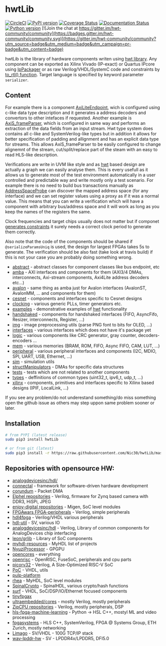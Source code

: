 # hwtLib
[![CircleCI](https://circleci.com/gh/Nic30/hwtLib.svg?style=svg)](https://circleci.com/gh/Nic30/hwtLib)
[![PyPI version](https://badge.fury.io/py/hwtLib.svg)](http://badge.fury.io/py/hwtLib)
[![Coverage Status](https://coveralls.io/repos/github/Nic30/hwtLib/badge.svg?branch=master)](https://coveralls.io/github/Nic30/hwtLib?branch=master)
[![Documentation Status](https://readthedocs.org/projects/hwtlib/badge/?version=latest)](http://hwtlib.readthedocs.io/en/latest/?badge=latest)
[![Python version](https://img.shields.io/pypi/pyversions/hwtLib.svg)](https://img.shields.io/pypi/pyversions/hwtLib.svg)
[![Join the chat at https://gitter.im/hwt-community/community](https://badges.gitter.im/hwt-community/community.svg)](https://gitter.im/hwt-community/community?utm_source=badge&utm_medium=badge&utm_campaign=pr-badge&utm_content=badge)


hwtLib is the library of hardware components writen using [hwt library](https://github.com/Nic30/hwt).
Any component can be exported as Xilinx Vivado (IP-exact) or Quartus IPcore using [IpPackager](https://github.com/Nic30/hwtLib/blob/master/hwtLib/examples/simple_ip.py#L26) or as raw Verilog/VHDL/SystemC code and constraints by [to_rtl() function](https://github.com/Nic30/hwtLib/blob/master/hwtLib/examples/showcase0.py#L256). Target language is specified by keyword parameter `serializer`.


## Content

For example there is a component [AxiLiteEndpoint](https://github.com/Nic30/hwtLib/blob/master/hwtLib/amba/axiLite_comp/endpoint.py#L185), wich is configured using c-like data type description and it generates a address decoders and convertors to other intefaces if requested.
Another example is [AxiS_frameParser](https://github.com/Nic30/hwtLib/blob/master/hwtLib/amba/axis_comp/frame_parser/_parser.py#L438), which is configured in same way and performs an extraction of the data fields from an input stream. Hwt type system does contains all c-like and SystemVerilog-like types but in addition it allows for better specification of padding and allignment and has an explicit data type for streams. This allows AxiS_frameParser to be easily configured to change alignemnt of the stream, cut/split/replace part of the steam with an easy to read HLS-like description.

Verifications are write in UVM like style and as [hwt](https://github.com/Nic30/hwt) based design are actually a graph we can easily analyse them.
This is every usefull as it allows us to generate most of the test environment automatically in a user controlled and predictable way and write mostly only a test scenario. For example there is no need to build bus transactions manually as [AddressSpaceProbe](https://github.com/Nic30/hwtLib/blob/master/hwtLib/abstract/discoverAddressSpace.py#L47) can discover the mapped address space (for any interface) and we can set register values using a proxy as if it was a normal value.
This means that you can write a verification which will have a component with arbitrary bus/address space and it will work as long as you keep the names of the registers the same.

Clock frequencies and target chips usually does not matter but if componet [generates constraints](https://github.com/Nic30/hwtLib/blob/master/hwtLib/handshaked/cdc.py#L154) it surely needs a correct clock period to generate them correctly.

Also note that the code of the components should be shared if `@serializeParamsUniq` is used, the design for largest FPGAs takes 5s to generate. The verification should be also fast (take look at travis build) if this is not your case you are probably doing something wrong.

* [abstract](https://github.com/Nic30/hwtLib/tree/master/hwtLib/abstract) - abstract classes for component classes like bus endpoint, etc
* [amba](https://github.com/Nic30/hwtLib/tree/master/hwtLib/amba) - AXI interfaces and components for them (AXI3/4 DMAs, interconnects, Axi-stream components, Axi4Lite address decoders etc...)
* [avalon](https://github.com/Nic30/hwtLib/tree/master/hwtLib/avalon) - same thing as amba just for Avalon interfaces (AvalonST, AvalonMM, ... and components for them)
* [cesnet](https://github.com/Nic30/hwtLib/tree/master/hwtLib/cesnet) - components and interfaces specific to Cesnet designs
* [clocking](https://github.com/Nic30/hwtLib/tree/master/hwtLib/clocking) - various generic PLLs, timer generators etc.
* [examples](https://github.com/Nic30/hwtLib/tree/master/hwtLib/examples) - demonstrative examples of [hwt](https://github.com/Nic30/hwt/) functionality
* [handshaked](https://github.com/Nic30/hwtLib/tree/master/hwtLib/handshaked) - components for handshaked interfaces (FIFO, AsyncFifo, Resizer, interconnects, Register, ...)
* [img](https://github.com/Nic30/hwtLib/tree/master/hwtLib/img) - image preprocessing utils (parse PNG font to bits for OLED, ...)
* [interfaces](https://github.com/Nic30/hwtLib/tree/master/hwtLib/interfaces) - various interfaces which does not have it's package yet
* [logic](https://github.com/Nic30/hwtLib/tree/master/hwtLib/logic) - various components like CRC generator, gray counter, decoders-encoders ...
* [mem](https://github.com/Nic30/hwtLib/tree/master/hwtLib/mem) - various memories (BRAM, ROM, FIFO, Async FIFO, CAM, LUT, ...)
* [peripheral](https://github.com/Nic30/hwtLib/tree/master/hwtLib/peripheral) - various peripheral interfaces and components (I2C, MDIO, SPI, UART, USB, Ethernet, ...)
* [sim](https://github.com/Nic30/hwtLib/tree/master/hwtLib/sim) - simulation utils
* [structManipulators](https://github.com/Nic30/hwtLib/tree/master/hwtLib/structManipulators) - DMAs for specific data structures
* [tests](https://github.com/Nic30/hwtLib/tree/master/hwtLib/tests) - tests which are not related to another components
* [types](https://github.com/Nic30/hwtLib/tree/master/hwtLib/types) - deffinitions of common types (uint32_t, ipv6_t, udp_t, ...)
* [xilinx](https://github.com/Nic30/hwtLib/tree/master/hwtLib/xilinx) - components, primitives and interfaces specific to Xilinx based designs (IPIF, LocalLink, ...)

If you see any problem/do not underestand something/do miss something open the github issue as others may step uppon same problem sooner or later.


## Installation
``` bash
# from PYPI (latest release)
sudo pip3 install hwtLib

# or from git (latest)
sudo pip3 install -r https://raw.githubusercontent.com/Nic30/hwtLib/master/doc/requirements.txt git+git://github.com/Nic30/hwtLib#egg=hwtLib --upgrade --no-cache
```


## Repositories with opensource HW:

* [analogdevicesinc/hdl/](https://github.com/analogdevicesinc/hdl/)
* [connectal](https://github.com/cambridgehackers/connectal) - framework for software-driven hardware development
* [corundum](https://github.com/ucsdsysnet/corundum) - Packet DMA
* [Elphel repositories](https://git.elphel.com/Elphel?page=1) - Verilog, firmware for Zynq based camera with DDR3, HiSPi, JPEG
* [enjoy-digital repositories](https://github.com/enjoy-digital?tab=repositories) - Migen, SoC level modules
* [FPGAwars FPGA-peripherals](https://github.com/FPGAwars/FPGA-peripherals) - Verilog, simple peripherals
* [hdl4fpga](https://github.com/hdl4fpga/hdl4fpga) - Verilog/VHDL various peripherals
* [hdl-util](https://github.com/hdl-util) - SV, various IO
* [analogdevicesinc/hdl](https://github.com/analogdevicesinc/hdl) - Verilog, Library of common components for AnalogDevices chip interfacing
* [leon/grlib](https://www.gaisler.com/index.php/downloads/leongrlib) - Library of SoC components
* [myhdl-resources](https://github.com/xesscorp/myhdl-resources) - MyHDL list of projects
* [NyuziProcessor](https://github.com/jbush001/NyuziProcessor) - GPGPU
* [opencores](https://opencores.org/) - everything
* [openrisc](https://github.com/openrisc) - OpenRISC, FuseSoC, peripherals and cpu parts
* [picorv32](https://github.com/cliffordwolf/picorv32) - Verilog, A Size-Optimized RISC-V SoC
* [PoC](https://github.com/VLSI-EDA/PoC) - VHDL, utils
* [pulp-platform](https://github.com/pulp-platform)
* [rhea](https://github.com/cfelton/rhea) - MyHDL, SoC level modules
* [SpinalCrypto](https://github.com/SpinalHDL/SpinalCrypto) - SpinalHDL, various crypto/hash functions
* [surf](https://github.com/slaclab/surf) - VHDL, SoC/DSP/IO/Ethernet focused components
* [tinyfpgax](https://github.com/tinyfpga)
* [ultraembedded/cores](https://github.com/ultraembedded/cores) - mostly Verilog, mostly peripherals
* [ZipCPU repositories](https://github.com/ZipCPU?tab=repositories) - Verilog, mostly peripherals, DSP
* [hls-fpga-machine-learning](https://github.com/hls-fpga-machine-learning) - Python -> HSL C++, mostyl ML and video processing
* [fpgasystems](https://github.com/fpgasystems) - HLS C++, SystemVerilog, FPGA @ Systems Group, ETH Zurich, mostly networking
* [Limago](https://github.com/hpcn-uam/Limago) - SV/VHDL - 100G TCP/IP stack
* [wav-lpddr-hw](https://github.com/waviousllc/wav-lpddr-hw) - SV - LPDDR4x/LPDDR5, DFI5.0

